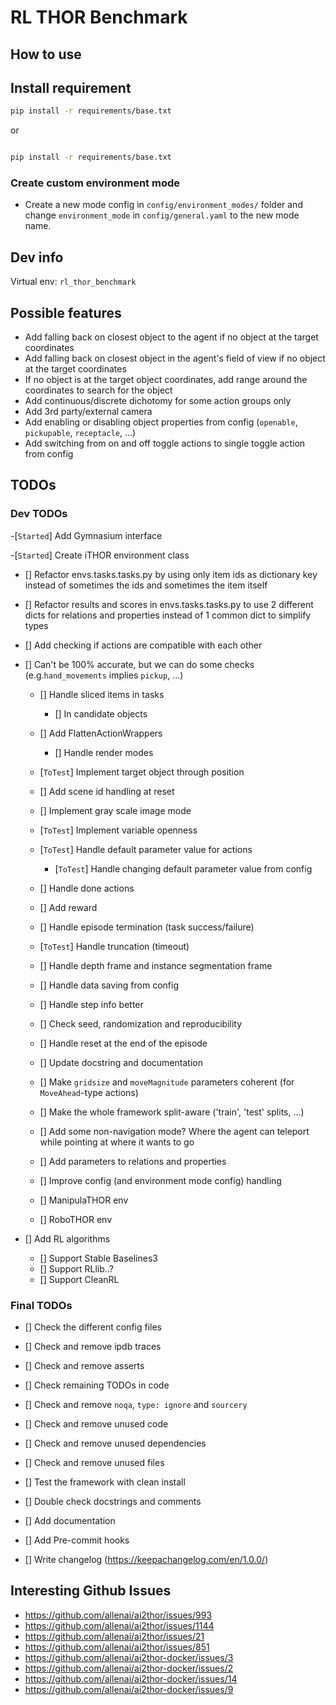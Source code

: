 # RL THOR Benchmark

## How to use

## Install requirement

```bash
pip install -r requirements/base.txt

```

or

```bash

pip install -r requirements/base.txt

```

### Create custom environment mode

- Create a new mode config in `config/environment_modes/` folder and change `environment_mode` in `config/general.yaml` to the new mode name.

## Dev info

Virtual env: `rl_thor_benchmark`

## Possible features

- Add falling back on closest object to the agent if no object at the target coordinates
- Add falling back on closest object in the agent's field of view if no object at the target coordinates
- If no object is at the target object coordinates, add range around the coordinates to search for the object
- Add continuous/discrete dichotomy for some action groups only
- Add 3rd party/external camera
- Add enabling or disabling object properties from config (`openable`, `pickupable`, `receptacle`, ...)
- Add switching from on and off toggle actions to single toggle action from config

## TODOs

### Dev TODOs

-[`Started`] Add Gymnasium interface

-[`Started`] Create iTHOR environment class

- [] Refactor envs.tasks.tasks.py by using only item ids as dictionary key instead of sometimes the ids and sometimes the item itself
- [] Refactor results and scores in envs.tasks.tasks.py to use 2 different dicts for relations and properties instead of 1 common dict to simplify types
- [] Add checking if actions are compatible with each other

- [] Can't be 100% accurate, but we can do some checks (e.g.`hand_movements` implies `pickup`, ...)
  - [] Handle sliced items in tasks
    - [] In candidate objects
  - [] Add FlattenActionWrappers
    - [] Handle render modes

  - [`ToTest`] Implement target object through position
  - [] Add scene id handling at reset
  - [] Implement gray scale image mode
  - [`ToTest`] Implement variable openness
  - [`ToTest`] Handle default parameter value for actions

    - [`ToTest`] Handle changing default parameter value from config

  - [] Handle done actions
  - [] Add reward
  - [] Handle episode termination (task success/failure)
  - [`ToTest`] Handle truncation (timeout)
  - [] Handle depth frame and instance segmentation frame
  - [] Handle data saving from config
  - [] Handle step info better
  - [] Check seed, randomization and reproducibility
  - [] Handle reset at the end of the episode
  - [] Update docstring and documentation
  - [] Make `gridsize` and `moveMagnitude` parameters coherent (for `MoveAhead`-type actions)
  - [] Make the whole framework split-aware ('train', 'test' splits, ...)
  - [] Add some non-navigation mode? Where the agent can teleport while pointing at where it wants to go
  - [] Add parameters to relations and properties
  - [] Improve config (and environment mode config) handling
  - [] ManipulaTHOR env
  - [] RoboTHOR env

- [] Add RL algorithms

  - [] Support Stable Baselines3
  - [] Support RLlib..?
  - [] Support CleanRL

### Final TODOs

- [] Check the different config files
- [] Check and remove ipdb traces
- [] Check and remove asserts
- [] Check remaining TODOs in code
- [] Check and remove `noqa`, `type: ignore` and `sourcery`
- [] Check and remove unused code
- [] Check and remove unused dependencies
- [] Check and remove unused files
- [] Test the framework with clean install
- [] Double check docstrings and comments
- [] Add documentation
- [] Add Pre-commit hooks

- [] Write changelog (<https://keepachangelog.com/en/1.0.0/>)

## Interesting Github Issues

- <https://github.com/allenai/ai2thor/issues/993>
- <https://github.com/allenai/ai2thor/issues/1144>
- <https://github.com/allenai/ai2thor/issues/21>
- <https://github.com/allenai/ai2thor/issues/851>
- <https://github.com/allenai/ai2thor-docker/issues/3>
- <https://github.com/allenai/ai2thor-docker/issues/2>
- <https://github.com/allenai/ai2thor-docker/issues/14>
- <https://github.com/allenai/ai2thor-docker/issues/9>

